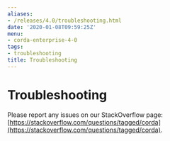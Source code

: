 ```yaml
---
aliases:
- /releases/4.0/troubleshooting.html
date: '2020-01-08T09:59:25Z'
menu:
- corda-enterprise-4-0
tags:
- troubleshooting
title: Troubleshooting
---
```



# Troubleshooting

Please report any issues on our StackOverflow page: [https://stackoverflow.com/questions/tagged/corda](https://stackoverflow.com/questions/tagged/corda).

